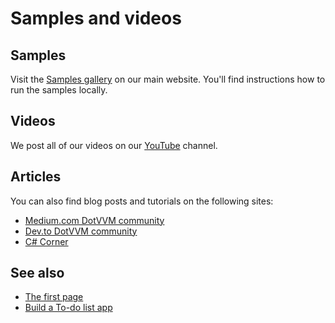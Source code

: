 # Samples and videos

## Samples

Visit the [Samples gallery](https://www.dotvvm.com/samples) on our main website. You'll find instructions how to run the samples locally.

## Videos

We post all of our videos on our [YouTube](https://www.youtube.com/c/DotVVM) channel.

## Articles

You can also find blog posts and tutorials on the following sites:

* [Medium.com DotVVM community](https://medium.com/dotvvm)
* [Dev.to DotVVM community](https://dev.to/dotvvm)
* [C# Corner](https://www.c-sharpcorner.com/search.aspx?q=dotvvm)

## See also

* [The first page](~/pages/quick-starts/build/first-page)
* [Build a To-do list app](~/pages/quick-starts/build/build-to-do-list-app)

